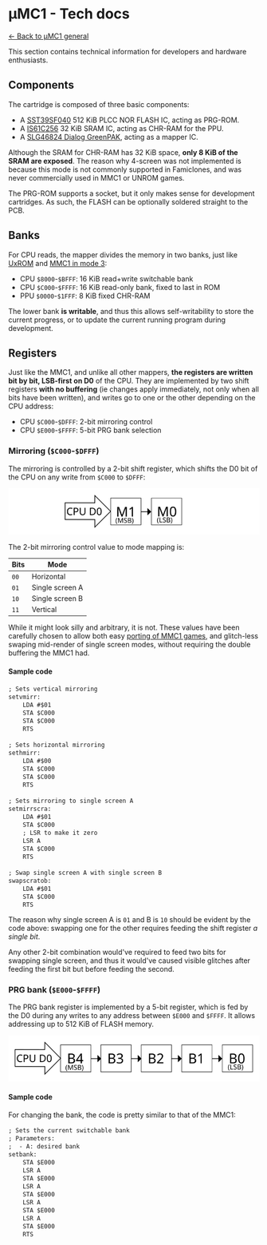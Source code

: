 ---
---

μMC1 - Tech docs
================

[← Back to μMC1 general](index.html)

This section contains technical information for developers and hardware enthusiasts.

Components
----------

The cartridge is composed of three basic components:

 - A [SST39SF040][flash] 512 KiB PLCC NOR FLASH IC, acting as PRG-ROM.
 - A [IS61C256][sram] 32 KiB SRAM IC, acting as CHR-RAM for the PPU.
 - A [SLG46824 Dialog GreenPAK][gpak], acting as a mapper IC.

Although the SRAM for CHR-RAM has 32 KiB space, **only 8 KiB of the SRAM are exposed**. The reason why 4-screen was not implemented is because this mode is not commonly supported in Famiclones, and was never commercially used in MMC1 or UNROM games.

The PRG-ROM supports a socket, but it only makes sense for development cartridges. As such, the FLASH can be optionally soldered straight to the PCB.

Banks
-----

For CPU reads, the mapper divides the memory in two banks, just like [UxROM][uxrom] and [MMC1 in mode 3][mmc1modes]:

 - CPU `$8000`-`$BFFF`: 16 KiB read+write switchable bank
 - CPU `$C000`-`$FFFF`: 16 KiB read-only bank, fixed to last in ROM
 - PPU `$0000`-`$1FFF`: 8 KiB fixed CHR-RAM

The lower bank **is writable**, and thus this allows self-writability to store the current progress, or to update the current running program during development.

<!-- TODO: write documentation on how to write to Flash once tested in real hardware -->

Registers
---------

Just like the MMC1, and unlike all other mappers, **the registers are written bit by bit, LSB-first on D0** of the CPU. They are implemented by two shift registers **with no buffering** (ie changes apply immediately, not only when all bits have been written), and writes go to one or the other depending on the CPU address:

 - CPU `$C000`-`$DFFF`: 2-bit mirroring control
 - CPU `$E000`-`$FFFF`: 5-bit PRG bank selection

### Mirroring (`$C000`-`$DFFF`)

The mirroring is controlled by a 2-bit shift register, which shifts the D0 bit of the CPU on any write from `$C000` to `$DFFF`:

![Mirroring control](mirr-ctl.svg)

The 2-bit mirroring control value to mode mapping is:

| Bits | Mode            |
|------|-----------------|
| `00` | Horizontal      |
| `01` | Single screen A |
| `10` | Single screen B |
| `11` | Vertical        |

While it might look silly and arbitrary, it is not. These values have been carefully chosen to allow both easy [porting of MMC1 games](porting.html), and glitch-less swaping mid-render of single screen modes, without requiring the double buffering the MMC1 had.

#### Sample code

```s6502
; Sets vertical mirroring
setvmirr:
	LDA #$01
	STA $C000
	STA $C000
	RTS

; Sets horizontal mirroring
sethmirr:
	LDA #$00
	STA $C000
	STA $C000
	RTS

; Sets mirroring to single screen A
setmirrscra:
	LDA #$01
	STA $C000
	; LSR to make it zero
	LSR A
	STA $C000
	RTS

; Swap single screen A with single screen B
swapscratob:
	LDA #$01
	STA $C000
	RTS
```

The reason why single screen A is `01` and B is `10` should be evident by the code above: swapping one for the other requires feeding the shift register *a single bit*.

Any other 2-bit combination would've required to feed two bits for swapping single screen, and thus it would've caused visible glitches after feeding the first bit but before feeding the second.

### PRG bank (`$E000`-`$FFFF`)

The PRG bank register is implemented by a 5-bit register, which is fed by the D0 during any writes to any address between `$E000` and `$FFFF`. It allows addressing up to 512 KiB of FLASH memory.

![PRG bank register](prg-bank.svg)

#### Sample code

For changing the bank, the code is pretty similar to that of the MMC1:

```s6502
; Sets the current switchable bank
; Parameters:
;  - A: desired bank
setbank:
	STA $E000
	LSR A
	STA $E000
	LSR A
	STA $E000
	LSR A
	STA $E000
	LSR A
	STA $E000
	RTS
```

[flash]: https://www.microchip.com/wwwproducts/en/SST39SF040
[gpak]: https://www.dialog-semiconductor.com/products/slg46824
[mmc1]: https://wiki.nesdev.com/w/index.php/MMC1
[mmc1modes]: https://wiki.nesdev.com/w/index.php/MMC1#Control_.28internal.2C_.248000-.249FFF.29
[sram]: http://www.issi.com/WW/pdf/61C256AL.pdf
[uxrom]: https://wiki.nesdev.com/w/index.php/UxROM
